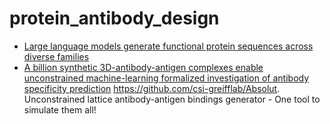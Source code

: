 # protein_antibody_design

* [Large language models generate functional protein sequences across diverse families](https://www.nature.com/articles/s41587-022-01618-2)
* [A billion synthetic 3D-antibody-antigen complexes enable unconstrained machine-learning formalized investigation of antibody specificity prediction](https://www.biorxiv.org/content/10.1101/2021.07.06.451258v3) https://github.com/csi-greifflab/Absolut. Unconstrained lattice antibody-antigen bindings generator - One tool to simulate them all!
